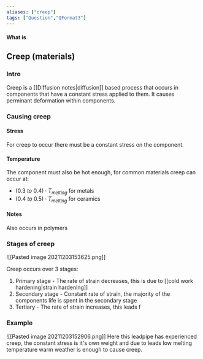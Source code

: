 ```yaml
---
aliases: ["creep"]
tags: ["Question","QFormat3"]
---
```


#### What is
## Creep (materials)
### Intro
Creep is a [[Diffusion notes|diffusion]] based process that occurs in components that have a constant stress applied to them.
It causes perminant deformation within components.

### Causing creep
#### Stress
For creep to occur there must be a constant stress on the component.

#### Temperature
The component must also be hot enough, for common materials creep can occur at:
- $(0.3 \:to\: 0.4)\cdot T_{melting}$  for metals
- $(0.4 \:to\: 0.5)\cdot T_{melting}$  for ceramics

#### Notes
Also occurs in polymers

### Stages of creep
![[Pasted image 20211203153625.png]]

Creep occurs over 3 stages:
1) Primary stage - The rate of strain decreases, this is due to [[cold work hardening|strain hardening]]
2) Secondary stage - Constant rate of strain, the majority of the components life is spent in the secondary stage
3) Tertiary - The rate of strain increases, this leads f

### Example
![[Pasted image 20211203152906.png]]
Here this leadpipe has experienced creep, the constant stress is it's own weight and due to leads low melting temperature warm weather is enough to cause creep.